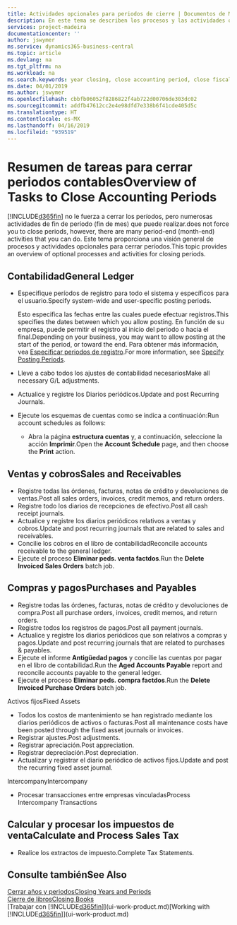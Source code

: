 ```yaml
---
title: Actividades opcionales para periodos de cierre | Documentos de Microsoft
description: En este tema se describen los procesos y las actividades opcionales para cerrar periodos contables en Business Central.
services: project-madeira
documentationcenter: ''
author: jswymer
ms.service: dynamics365-business-central
ms.topic: article
ms.devlang: na
ms.tgt_pltfrm: na
ms.workload: na
ms.search.keywords: year closing, close accounting period, close fiscal year, aging, creditor payments, vendor payments
ms.date: 04/01/2019
ms.author: jswymer
ms.openlocfilehash: cbbfb06052f8286822f4ab722d00706de303dc02
ms.sourcegitcommit: addfb47612cc2e4e98dfd7e338b6f41cde405d5c
ms.translationtype: HT
ms.contentlocale: es-MX
ms.lasthandoff: 04/16/2019
ms.locfileid: "939519"
---
```

# <a name="overview-of-tasks-to-close-accounting-periods"></a><span data-ttu-id="16132-103">Resumen de tareas para cerrar periodos contables</span><span class="sxs-lookup"><span data-stu-id="16132-103">Overview of Tasks to Close Accounting Periods</span></span>
[!INCLUDE[d365fin](includes/d365fin_md.md)] <span data-ttu-id="16132-104">no le fuerza a cerrar los períodos, pero numerosas actividades de fin de período (fin de mes) que puede realizar.</span><span class="sxs-lookup"><span data-stu-id="16132-104">does not force you to close periods, however, there are many period-end (month-end) activities that you can do.</span></span> <span data-ttu-id="16132-105">Este tema proporciona una visión general de procesos y actividades opcionales para cerrar períodos.</span><span class="sxs-lookup"><span data-stu-id="16132-105">This topic provides an overview of optional processes and activities for closing periods.</span></span>  

## <a name="general-ledger"></a><span data-ttu-id="16132-106">Contabilidad</span><span class="sxs-lookup"><span data-stu-id="16132-106">General Ledger</span></span>
* <span data-ttu-id="16132-107">Especifique períodos de registro para todo el sistema y específicos para el usuario.</span><span class="sxs-lookup"><span data-stu-id="16132-107">Specify system-wide and user-specific posting periods.</span></span>  

    <span data-ttu-id="16132-108">Esto especifica las fechas entre las cuales puede efectuar registros.</span><span class="sxs-lookup"><span data-stu-id="16132-108">This specifies the dates between which you allow posting.</span></span> <span data-ttu-id="16132-109">En función de su empresa, puede permitir el registro al inicio del periodo o hacia el final.</span><span class="sxs-lookup"><span data-stu-id="16132-109">Depending on your business, you may want to allow posting at the start of the period, or toward the end.</span></span> <span data-ttu-id="16132-110">Para obtener más información, vea [Especificar periodos de registro](finance-how-specify-posting-periods.md).</span><span class="sxs-lookup"><span data-stu-id="16132-110">For more information, see [Specify Posting Periods](finance-how-specify-posting-periods.md).</span></span>  
* <span data-ttu-id="16132-111">Lleve a cabo todos los ajustes de contabilidad necesarios</span><span class="sxs-lookup"><span data-stu-id="16132-111">Make all necessary G/L adjustments.</span></span>  
* <span data-ttu-id="16132-112">Actualice y registre los Diarios periódicos.</span><span class="sxs-lookup"><span data-stu-id="16132-112">Update and post Recurring Journals.</span></span>  
  <!--* Process Consolidations-->
* <span data-ttu-id="16132-113">Ejecute los esquemas de cuentas como se indica a continuación:</span><span class="sxs-lookup"><span data-stu-id="16132-113">Run account schedules as follows:</span></span>  
  * <span data-ttu-id="16132-114">Abra la página **estructura cuentas** y, a continuación, seleccione la acción **Imprimir**.</span><span class="sxs-lookup"><span data-stu-id="16132-114">Open the **Account Schedule** page, and then choose the **Print** action.</span></span>  

## <a name="sales-and-receivables"></a><span data-ttu-id="16132-115">Ventas y cobros</span><span class="sxs-lookup"><span data-stu-id="16132-115">Sales and Receivables</span></span>
* <span data-ttu-id="16132-116">Registre todas las órdenes, facturas, notas de crédito y devoluciones de ventas.</span><span class="sxs-lookup"><span data-stu-id="16132-116">Post all sales orders, invoices, credit memos, and return orders.</span></span>  
* <span data-ttu-id="16132-117">Registre todo los diarios de recepciones de efectivo.</span><span class="sxs-lookup"><span data-stu-id="16132-117">Post all cash receipt journals.</span></span>  
* <span data-ttu-id="16132-118">Actualice y registre los diarios periódicos relativos a ventas y cobros.</span><span class="sxs-lookup"><span data-stu-id="16132-118">Update and post recurring journals that are related to sales and receivables.</span></span>  
* <span data-ttu-id="16132-119">Concilie los cobros en el libro de contabilidad</span><span class="sxs-lookup"><span data-stu-id="16132-119">Reconcile accounts receivable to the general ledger.</span></span>  
* <span data-ttu-id="16132-120">Ejecute el proceso **Eliminar peds. venta factdos**.</span><span class="sxs-lookup"><span data-stu-id="16132-120">Run the **Delete Invoiced Sales Orders** batch job.</span></span>  

## <a name="purchases-and-payables"></a><span data-ttu-id="16132-121">Compras y pagos</span><span class="sxs-lookup"><span data-stu-id="16132-121">Purchases and Payables</span></span>
* <span data-ttu-id="16132-122">Registre todas las órdenes, facturas, notas de crédito y devoluciones de compra.</span><span class="sxs-lookup"><span data-stu-id="16132-122">Post all purchase orders, invoices, credit memos, and return orders.</span></span>  
* <span data-ttu-id="16132-123">Registre todos los registros de pagos.</span><span class="sxs-lookup"><span data-stu-id="16132-123">Post all payment journals.</span></span>  
* <span data-ttu-id="16132-124">Actualice y registre los diarios periódicos que son relativos a compras y pagos.</span><span class="sxs-lookup"><span data-stu-id="16132-124">Update and post recurring journals that are related to purchases & payables.</span></span>  
* <span data-ttu-id="16132-125">Ejecute el informe **Antigüedad pagos** y concilie las cuentas por pagar en el libro de contabilidad.</span><span class="sxs-lookup"><span data-stu-id="16132-125">Run the **Aged Accounts Payable** report and reconcile accounts payable to the general ledger.</span></span>  
* <span data-ttu-id="16132-126">Ejecute el proceso **Eliminar peds. compra factdos**.</span><span class="sxs-lookup"><span data-stu-id="16132-126">Run the **Delete Invoiced Purchase Orders** batch job.</span></span>  

<span data-ttu-id="16132-127">Activos fijos</span><span class="sxs-lookup"><span data-stu-id="16132-127">Fixed Assets</span></span>
* <span data-ttu-id="16132-128">Todos los costos de mantenimiento se han registrado mediante los diarios periódicos de activos o facturas.</span><span class="sxs-lookup"><span data-stu-id="16132-128">Post all maintenance costs have been posted through the fixed asset journals or invoices.</span></span>
* <span data-ttu-id="16132-129">Registrar ajustes.</span><span class="sxs-lookup"><span data-stu-id="16132-129">Post adjustments.</span></span>
* <span data-ttu-id="16132-130">Registrar apreciación.</span><span class="sxs-lookup"><span data-stu-id="16132-130">Post appreciation.</span></span>
* <span data-ttu-id="16132-131">Registrar depreciación.</span><span class="sxs-lookup"><span data-stu-id="16132-131">Post depreciation.</span></span>
* <span data-ttu-id="16132-132">Actualizar y registrar el diario periódico de activos fijos.</span><span class="sxs-lookup"><span data-stu-id="16132-132">Update and post the recurring fixed asset journal.</span></span>

<span data-ttu-id="16132-133">Intercompany</span><span class="sxs-lookup"><span data-stu-id="16132-133">Intercompany</span></span>
* <span data-ttu-id="16132-134">Procesar transacciones entre empresas vinculadas</span><span class="sxs-lookup"><span data-stu-id="16132-134">Process Intercompany Transactions</span></span>

## <a name="calculate-and-process-sales-tax"></a><span data-ttu-id="16132-135">Calcular y procesar los impuestos de venta</span><span class="sxs-lookup"><span data-stu-id="16132-135">Calculate and Process Sales Tax</span></span>
* <span data-ttu-id="16132-136">Realice los extractos de impuesto.</span><span class="sxs-lookup"><span data-stu-id="16132-136">Complete Tax Statements.</span></span>  

## <a name="see-also"></a><span data-ttu-id="16132-137">Consulte también</span><span class="sxs-lookup"><span data-stu-id="16132-137">See Also</span></span>
[<span data-ttu-id="16132-138">Cerrar años y periodos</span><span class="sxs-lookup"><span data-stu-id="16132-138">Closing Years and Periods</span></span>](year-close-years-periods.md)  
[<span data-ttu-id="16132-139">Cierre de libros</span><span class="sxs-lookup"><span data-stu-id="16132-139">Closing Books</span></span>](year-close-books.md)  
<span data-ttu-id="16132-140">[Trabajar con [!INCLUDE[d365fin](includes/d365fin_md.md)]](ui-work-product.md)</span><span class="sxs-lookup"><span data-stu-id="16132-140">[Working with [!INCLUDE[d365fin](includes/d365fin_md.md)]](ui-work-product.md)</span></span>
